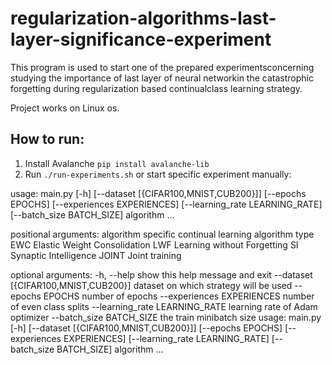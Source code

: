 # regularization-algorithms-last-layer-significance-experiment

This program is used to start one of the prepared experimentsconcerning studying the importance of last layer of neural networkin the catastrophic forgetting during regularization based continualclass learning strategy.

Project works on Linux os.

## How to run:

1. Install Avalanche `pip install avalanche-lib`
2. Run `./run-experiments.sh` or start specific experiment manually:

usage: main.py [-h] [--dataset [{CIFAR100,MNIST,CUB200}]] [--epochs EPOCHS] [--experiences EXPERIENCES] [--learning_rate LEARNING_RATE] [--batch_size BATCH_SIZE] algorithm ...

positional arguments:
  algorithm             specific continual learning algorithm type
    EWC                 Elastic Weight Consolidation
    LWF                 Learning without Forgetting
    SI                  Synaptic Intelligence
    JOINT               Joint training

optional arguments:
  -h, --help            show this help message and exit
  --dataset [{CIFAR100,MNIST,CUB200}]
                        dataset on which strategy will be used
  --epochs EPOCHS       number of epochs
  --experiences EXPERIENCES
                        number of even class splits
  --learning_rate LEARNING_RATE
                        learning rate of Adam optimizer
  --batch_size BATCH_SIZE
                        the train minibatch size
usage: main.py [-h] [--dataset [{CIFAR100,MNIST,CUB200}]] [--epochs EPOCHS] [--experiences EXPERIENCES] [--learning_rate LEARNING_RATE] [--batch_size BATCH_SIZE] algorithm ...

